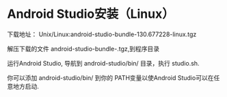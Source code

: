 # Android Studio安装（Linux）

下载地址：
Unix/Linux:android-studio-bundle-130.677228-linux.tgz


解压下载的文件 android-studio-bundle-<version>.tgz,到程序目录

运行Android Studio, 导航到 android-studio/bin/ 目录，执行 studio.sh.

你可以添加 android-studio/bin/ 到你的 PATH变量以使Android Studio可以在任意地方启动.
